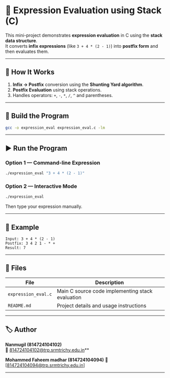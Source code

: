 # 🧮 Expression Evaluation using Stack (C)

This mini-project demonstrates **expression evaluation** in C using the **stack data structure**.  
It converts **infix expressions** (like `3 + 4 * (2 - 1)`) into **postfix form** and then evaluates them.

---

## 🚀 How It Works
1. **Infix → Postfix** conversion using the **Shunting Yard algorithm**.
2. **Postfix Evaluation** using stack operations.
3. Handles operators: `+`, `-`, `*`, `/`, `^` and parentheses.

---

## 🧱 Build the Program

```bash
gcc -o expression_eval expression_eval.c -lm
```

---

## ▶️ Run the Program

### Option 1 — Command-line Expression
```bash
./expression_eval "3 + 4 * (2 - 1)"
```

### Option 2 — Interactive Mode
```bash
./expression_eval
```
Then type your expression manually.

---

## 🧮 Example

```
Input: 3 + 4 * (2 - 1)
Postfix: 3 4 2 1 - * +
Result: 7
```

---

## 📂 Files

| File | Description |
|------|--------------|
| `expression_eval.c` | Main C source code implementing stack evaluation |
| `README.md` | Project details and usage instructions |

---

## 🏷️ Author
**Nanmugil (814724104102)**  
📧 [814724104102@trp.srmtrichy.edu.in](mailto:814724104102@trp.srmtrichy.edu.in)**


**Mohammed Faheem madhar  (814724104094)**
📧 [814724104094@trp.srmtrichy.edu.in]

---


